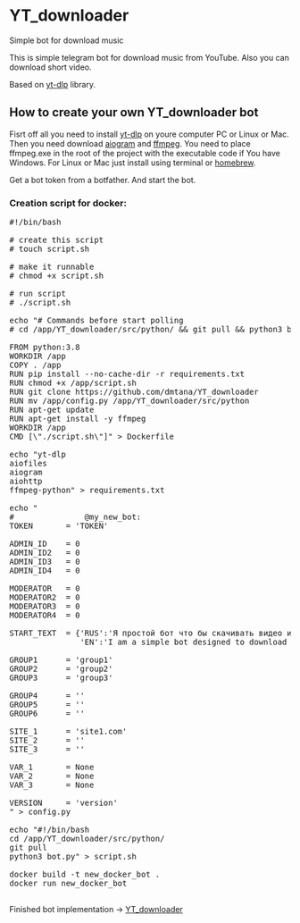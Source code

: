 # YT_downloader
Simple bot for download music

This is simple telegram bot for download music from YouTube. Also you can download short video. 

Based on <a href="https://github.com/yt-dlp/yt-dlp">yt-dlp</a> library.

<h2>How to create your own YT_downloader bot</h2>

Fisrt off all you need to install <a href="https://github.com/yt-dlp/yt-dlp">yt-dlp</a> on youre computer PC or Linux or Mac. 
Then you need download <a href="https://github.com/aiogram/aiogram">aiogram</a> and <a href="https://ffmpeg.org/" class="link">ffmpeg</a>. 
You need to place ffmpeg.exe in the root of the project with the executable code if You have Windows. 
For Linux or Mac just install using terminal or <a href="https://brew.sh/">homebrew</a>. 

Get a bot token from a botfather. And start the bot.

<h3>Creation script for docker:</h3>

<pre >
#!/bin/bash

# create this script
# touch script.sh

# make it runnable
# chmod +x script.sh

# run script
# ./script.sh

echo "# Commands before start polling
# cd /app/YT_downloader/src/python/ && git pull && python3 bot.py
  
FROM python:3.8
WORKDIR /app
COPY . /app
RUN pip install --no-cache-dir -r requirements.txt
RUN chmod +x /app/script.sh
RUN git clone https://github.com/dmtana/YT_downloader
RUN mv /app/config.py /app/YT_downloader/src/python
RUN apt-get update
RUN apt-get install -y ffmpeg
WORKDIR /app
CMD [\"./script.sh\"]" > Dockerfile

echo "yt-dlp
aiofiles
aiogram
aiohttp
ffmpeg-python" > requirements.txt

echo "
# 			    @my_new_bot:
TOKEN       = 'TOKEN'

ADMIN_ID    = 0
ADMIN_ID2   = 0
ADMIN_ID3   = 0
ADMIN_ID4   = 0

MODERATOR   = 0
MODERATOR2  = 0
MODERATOR3  = 0
MODERATOR4  = 0

START_TEXT  = {'RUS':'Я простой бот что бы скачивать видео и аудио с различных популярных ресурсов, таких как YouTube, Instagram, TikTok и многих других. Просто отправь ссылку на то что хочешь скачать и я попытаюсь это скачать.',
               'EN':'I am a simple bot designed to download videos and audio from various popular sources, such as YouTube, Instagram, TikTok, and many others. Just send me the link of what you want to download, and I will try to fetch it for you. '}

GROUP1      = 'group1'
GROUP2      = 'group2'
GROUP3      = 'group3'

GROUP4      = ''
GROUP5      = ''
GROUP6      = ''

SITE_1      = 'site1.com'
SITE_2      = ''
SITE_3      = ''

VAR_1       = None
VAR_2       = None
VAR_3       = None

VERSION     = 'version'
" > config.py

echo "#!/bin/bash
cd /app/YT_downloader/src/python/ 
git pull 
python3 bot.py" > script.sh

docker build -t new_docker_bot .
docker run new_docker_bot
  </pre>  

Finished bot implementation -> <a href="https://t.me/TestTelegramBot001_bot">YT_downloader</a>
